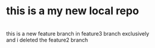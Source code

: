 # this is a my new local repo
<br>
this is a new feature branch in feature3 branch exclusively 
<br>
and i deleted the feature2 branch
